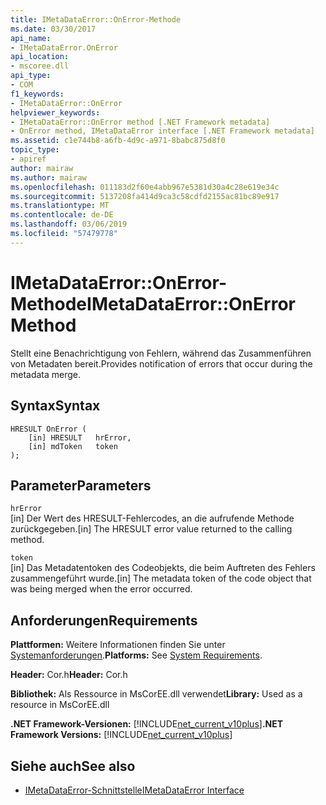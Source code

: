 ```yaml
---
title: IMetaDataError::OnError-Methode
ms.date: 03/30/2017
api_name:
- IMetaDataError.OnError
api_location:
- mscoree.dll
api_type:
- COM
f1_keywords:
- IMetaDataError::OnError
helpviewer_keywords:
- IMetaDataError::OnError method [.NET Framework metadata]
- OnError method, IMetaDataError interface [.NET Framework metadata]
ms.assetid: c1e744b8-a6fb-4d9c-a971-8babc875d8f0
topic_type:
- apiref
author: mairaw
ms.author: mairaw
ms.openlocfilehash: 011183d2f60e4abb967e5381d30a4c28e619e34c
ms.sourcegitcommit: 5137208fa414d9ca3c58cdfd2155ac81bc89e917
ms.translationtype: MT
ms.contentlocale: de-DE
ms.lasthandoff: 03/06/2019
ms.locfileid: "57479778"
---
```

# <a name="imetadataerroronerror-method"></a><span data-ttu-id="093a6-102">IMetaDataError::OnError-Methode</span><span class="sxs-lookup"><span data-stu-id="093a6-102">IMetaDataError::OnError Method</span></span>
<span data-ttu-id="093a6-103">Stellt eine Benachrichtigung von Fehlern, während das Zusammenführen von Metadaten bereit.</span><span class="sxs-lookup"><span data-stu-id="093a6-103">Provides notification of errors that occur during the metadata merge.</span></span>  
  
## <a name="syntax"></a><span data-ttu-id="093a6-104">Syntax</span><span class="sxs-lookup"><span data-stu-id="093a6-104">Syntax</span></span>  
  
```  
HRESULT OnError (  
    [in] HRESULT   hrError,   
    [in] mdToken   token  
);  
```  
  
## <a name="parameters"></a><span data-ttu-id="093a6-105">Parameter</span><span class="sxs-lookup"><span data-stu-id="093a6-105">Parameters</span></span>  
 `hrError`  
 <span data-ttu-id="093a6-106">[in] Der Wert des HRESULT-Fehlercodes, an die aufrufende Methode zurückgegeben.</span><span class="sxs-lookup"><span data-stu-id="093a6-106">[in] The HRESULT error value returned to the calling method.</span></span>  
  
 `token`  
 <span data-ttu-id="093a6-107">[in] Das Metadatentoken des Codeobjekts, die beim Auftreten des Fehlers zusammengeführt wurde.</span><span class="sxs-lookup"><span data-stu-id="093a6-107">[in] The metadata token of the code object that was being merged when the error occurred.</span></span>  
  
## <a name="requirements"></a><span data-ttu-id="093a6-108">Anforderungen</span><span class="sxs-lookup"><span data-stu-id="093a6-108">Requirements</span></span>  
 <span data-ttu-id="093a6-109">**Plattformen:** Weitere Informationen finden Sie unter [Systemanforderungen](../../../../docs/framework/get-started/system-requirements.md).</span><span class="sxs-lookup"><span data-stu-id="093a6-109">**Platforms:** See [System Requirements](../../../../docs/framework/get-started/system-requirements.md).</span></span>  
  
 <span data-ttu-id="093a6-110">**Header:** Cor.h</span><span class="sxs-lookup"><span data-stu-id="093a6-110">**Header:** Cor.h</span></span>  
  
 <span data-ttu-id="093a6-111">**Bibliothek:** Als Ressource in MsCorEE.dll verwendet</span><span class="sxs-lookup"><span data-stu-id="093a6-111">**Library:** Used as a resource in MsCorEE.dll</span></span>  
  
 <span data-ttu-id="093a6-112">**.NET Framework-Versionen:** [!INCLUDE[net_current_v10plus](../../../../includes/net-current-v10plus-md.md)]</span><span class="sxs-lookup"><span data-stu-id="093a6-112">**.NET Framework Versions:** [!INCLUDE[net_current_v10plus](../../../../includes/net-current-v10plus-md.md)]</span></span>  
  
## <a name="see-also"></a><span data-ttu-id="093a6-113">Siehe auch</span><span class="sxs-lookup"><span data-stu-id="093a6-113">See also</span></span>
- [<span data-ttu-id="093a6-114">IMetaDataError-Schnittstelle</span><span class="sxs-lookup"><span data-stu-id="093a6-114">IMetaDataError Interface</span></span>](../../../../docs/framework/unmanaged-api/metadata/imetadataerror-interface.md)
